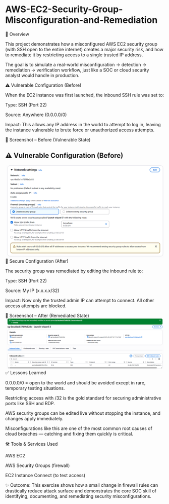 # AWS-EC2-Security-Group-Misconfiguration-and-Remediation
📌 Overview

This project demonstrates how a misconfigured AWS EC2 security group (with SSH open to the entire internet) creates a major security risk, and how to remediate it by restricting access to a single trusted IP address.

The goal is to simulate a real-world misconfiguration → detection → remediation → verification workflow, just like a SOC or cloud security analyst would handle in production.

⚠️ Vulnerable Configuration (Before)

When the EC2 instance was first launched, the inbound SSH rule was set to:

Type: SSH (Port 22)

Source: Anywhere (0.0.0.0/0)

Impact: This allows any IP address in the world to attempt to log in, leaving the instance vulnerable to brute force or unauthorized access attempts.

📸 Screenshot – Before (Vulnerable State)
## ⚠️ Vulnerable Configuration (Before)
![Vulnerable Security Group](images/before-sg.png)
🔐 Secure Configuration (After)

The security group was remediated by editing the inbound rule to:

Type: SSH (Port 22)

Source: My IP (x.x.x.x/32)

Impact: Now only the trusted admin IP can attempt to connect. All other access attempts are blocked.

📸 Screenshot – After (Remediated State)
![Remediated Security Group](images/after-sg.png)
✅ Lessons Learned

0.0.0.0/0 = open to the world and should be avoided except in rare, temporary testing situations.

Restricting access with /32 is the gold standard for securing administrative ports like SSH and RDP.

AWS security groups can be edited live without stopping the instance, and changes apply immediately.

Misconfigurations like this are one of the most common root causes of cloud breaches — catching and fixing them quickly is critical.

🛠️ Tools & Services Used

AWS EC2

AWS Security Groups (firewall)

EC2 Instance Connect (to test access)

✨ Outcome: This exercise shows how a small change in firewall rules can drastically reduce attack surface and demonstrates the core SOC skill of identifying, documenting, and remediating security misconfigurations.
